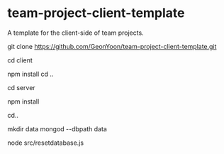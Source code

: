 # team-project-client-template
A template for the client-side of team projects.

git clone https://github.com/GeonYoon/team-project-client-template.git

cd client

npm install
cd ..

cd server

npm install

cd..

mkdir data
mongod --dbpath data

node src/resetdatabase.js
